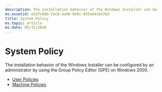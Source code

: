 ```yaml
---
description: The installation behavior of the Windows Installer can be configured by an administrator by using the Group Policy Editor (GPE) on Windows 2000.
ms.assetid: e2dfc0db-7ec8-4a98-8e0c-855a64c6e7bd
title: System Policy
ms.topic: article
ms.date: 05/31/2018
---
```


# System Policy

The installation behavior of the Windows Installer can be configured by an administrator by using the Group Policy Editor (GPE) on Windows 2000.

-   [User Policies](user-policies.md)
-   [Machine Policies](machine-policies.md)

 

 



